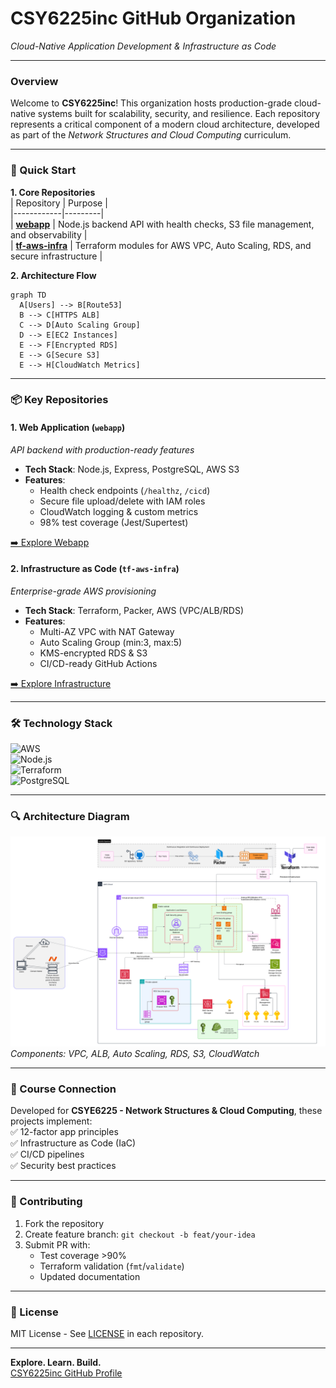 # **CSY6225inc GitHub Organization**  
*Cloud-Native Application Development & Infrastructure as Code*  

---

### **Overview**  
Welcome to **CSY6225inc**! This organization hosts production-grade cloud-native systems built for scalability, security, and resilience. Each repository represents a critical component of a modern cloud architecture, developed as part of the *Network Structures and Cloud Computing* curriculum.

---

### **🚀 Quick Start**  
**1. Core Repositories**  
| Repository | Purpose |  
|------------|---------|  
| [**webapp**](https://github.com/CSY6225inc/webapp) | Node.js backend API with health checks, S3 file management, and observability |  
| [**tf-aws-infra**](https://github.com/CSY6225inc/tf-aws-infra) | Terraform modules for AWS VPC, Auto Scaling, RDS, and secure infrastructure |  

**2. Architecture Flow**  
```mermaid  
graph TD  
  A[Users] --> B[Route53]  
  B --> C[HTTPS ALB]  
  C --> D[Auto Scaling Group]  
  D --> E[EC2 Instances]  
  E --> F[Encrypted RDS]  
  E --> G[Secure S3]  
  E --> H[CloudWatch Metrics]  
```  

---

### **📦 Key Repositories**  

#### **1. Web Application (`webapp`)**  
*API backend with production-ready features*  
- **Tech Stack**: Node.js, Express, PostgreSQL, AWS S3  
- **Features**:  
  - Health check endpoints (`/healthz`, `/cicd`)  
  - Secure file upload/delete with IAM roles  
  - CloudWatch logging & custom metrics  
  - 98% test coverage (Jest/Supertest)  

[➡️ Explore Webapp](https://github.com/CSY6225inc/webapp)  

#### **2. Infrastructure as Code (`tf-aws-infra`)**  
*Enterprise-grade AWS provisioning*  
- **Tech Stack**: Terraform, Packer, AWS (VPC/ALB/RDS)  
- **Features**:  
  - Multi-AZ VPC with NAT Gateway  
  - Auto Scaling Group (min:3, max:5)  
  - KMS-encrypted RDS & S3  
  - CI/CD-ready GitHub Actions  

[➡️ Explore Infrastructure](https://github.com/CSY6225inc/tf-aws-infra)  

---

### **🛠️ Technology Stack**  
![AWS](https://img.shields.io/badge/AWS-EC2%20|%20S3%20|%20RDS-orange)  
![Node.js](https://img.shields.io/badge/Node.js-18.x-green)  
![Terraform](https://img.shields.io/badge/Terraform-1.5.x-purple)  
![PostgreSQL](https://img.shields.io/badge/PostgreSQL-16.x-blue)  

---

### **🔍 Architecture Diagram**  
![Detailed Architecture](https://github.com/CSY6225inc/.github/blob/main/profile/Cloud%20Architecture.png)  
*Components: VPC, ALB, Auto Scaling, RDS, S3, CloudWatch*  

---

### **📘 Course Connection**  
Developed for **CSYE6225 - Network Structures & Cloud Computing**, these projects implement:  
✅ 12-factor app principles  
✅ Infrastructure as Code (IaC)  
✅ CI/CD pipelines  
✅ Security best practices  

---

### **🤝 Contributing**  
1. Fork the repository  
2. Create feature branch: `git checkout -b feat/your-idea`  
3. Submit PR with:  
   - Test coverage >90%  
   - Terraform validation (`fmt`/`validate`)  
   - Updated documentation  

---

### **📜 License**  
MIT License - See [LICENSE](https://github.com/CSY6225inc/.github/blob/main/LICENSE) in each repository.  

---

**Explore. Learn. Build.**  
[CSY6225inc GitHub Profile](https://github.com/CSY6225inc)
